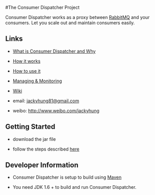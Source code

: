 #The Consumer Dispatcher Project

Consumer Dispatcher works as a proxy between [RabbitMQ](http://www.rabbitmq.com/) and your consumers. Let you scale out and maintain consumers easily.

## Links

- [What is Consumer Dispatcher and Why](https://github.com/jackyhung/consumer-dispatcher/wiki/What-is-Consumer-Dispatcher-and-Why) 

- [How it works](https://github.com/jackyhung/consumer-dispatcher/wiki/How-it-works)

- [How to use it](https://github.com/jackyhung/consumer-dispatcher/wiki/How-to-use-it)

- [Managing & Monitoring](https://github.com/jackyhung/consumer-dispatcher/wiki/Managing-&-Monitoring)

- [Wiki](https://github.com/jackyhung/consumer-dispatcher/wiki)

- email: jackyhung81@gmail.com

- weibo: http://www.weibo.com/jackyhung

## Getting Started
 
- download the jar file 

- follow the steps described [here](https://github.com/jackyhung/consumer-dispatcher/wiki/How-to-use-it#wiki-howtorun)

## Developer Information

- Consumer Dispatcher is setup to build using [Maven](http://maven.apache.org/)

- You need JDK 1.6 + to build and run Consumer Dispatcher.

